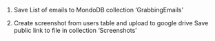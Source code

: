 1. Save List of emails to MondoDB collection ‘GrabbingEmails’

2. Create screenshot from users table and  upload to google drive Save public link to file in collection ‘Screenshots’